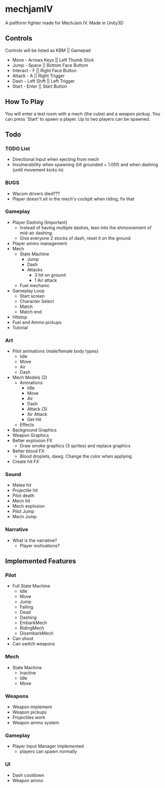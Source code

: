 # mechjamIV
A paltform fighter made for MechJam IV. Made in Unity3D

## Controls
Controls will be listed as KBM || Gamepad
* Move - Arrows Keys || Left Thumb Stick
* Jump - Space || Bottom Face Buttom
* Interact - F || Right Face Button
* Attack - A || Right Trigger
* Dash - Left Shift || Left Trigger
* Start - Enter || Start Button

## How To Play
You will enter a test room with a mech (the cube) and a weapon pickup. You can press 'Start' to spawn a player. Up to two players can be spawned.

## Todo

### TODO List
* Directional Input when ejecting from mech
* Invulnerability when spawning (till grounded + 1.05f) and when dashing (until movement kicks in)

### BUGS
* Wacom drivers died???
* Player doesn't sit in the mech's cockpit when riding, fix that

### Gameplay
* Player Dashing (Important)
	* Instead of having multiple dashes, lean into the shmoovement of mid-air dashing.
	* Give everyone 2 stocks of dash, reset it on the ground
* Player ammo management
* Mech
	* State Machine
		* Jump
		* Dash
		* Attacks
			* 3 hit on ground
			* 1 Air attack
	* Fuel mechanic
* Gameplay Loop
	* Start screen
	* Character Select
	* Match
	* Match end
* Hitstop
* Fuel and Ammo pickups
* Tutorial
	
### Art
* Pilot animations (male/female body types)
	* Idle
	* Move
	* Air
	* Dash
* Mech Models (2)
	* Animations
		* Idle
		* Move
		* Air
		* Dash
		* Attack (3)
		* Air Attack
		* Get Hit
	* Effects
* Background Graphics
* Weapon Graphics
* Better explosion FX
	* Draw smoke graphics (3 sprites) and replace graphics
* Better blood FX
	* Blood droplets, dawg. Change the color when applying
* Create hit FX


### Sound
* Melee hit
* Projectile hit
* Pilot death
* Mech hit
* Mech explosion
* Pilot Jump
* Mech Jump

### Narrative
* What is the narrative?
	* Player motivations?

## Implemented Features

### Pilot
* Full State Machine
	* Idle
	* Move
	* Jump
	* Falling
	* Dead
	* Dashing
	* EmbarkMech
	* RidingMech
	* DisembarkMech
* Can shoot
* Can switch weapons
### Mech
* State Machine
	* Inactive
	* Idle
	* Move
### Weapons
* Weapon implement
* Weapon pickups
* Projectiles work
* Weapon ammo system
### Gameplay
* Player Input Manager implemented
	* players can spawn normally
### UI
* Dash cooldown
* Weapon ammo